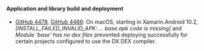 #### Application and library build and deployment

  * [GitHub 4478](https://github.com/xamarin/xamarin-android/issues/4478),
    [GitHub 4486](https://github.com/xamarin/xamarin-android/issues/4486):
    On macOS, starting in Xamarin.Android 10.2, *\[INSTALL_FAILED_INVALID_APK:
    ...  base.apk code is missing\]* and *Module 'base' has no dex files*
    prevented deploying successfully for certain projects configured to use the
    DX DEX compiler.
